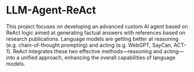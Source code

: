 # LLM-Agent-ReAct

This project focuses on developing an advanced custom AI agent based on ReAct logic aimed at generating factual answers with references based on research publications. Language models are getting better at reasoning (e.g. chain-of-thought prompting) and acting (e.g. WebGPT, SayCan, ACT-1). ReAct integrates these two effective methods—reasoning and acting—into a unified approach, enhancing the overall capabilities of language models.
